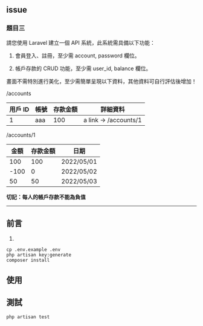 ## issue 

### 題目三

請您使用 Laravel 建立一個 API 系統，此系統需具備以下功能：

1. 會員登入、註冊，至少需 account, password 欄位。

2. 帳戶存款的 CRUD 功能，至少需 user_id, balance 欄位。

畫面不需特別進行美化，至少需簡單呈現以下資料，其他資料可自行評估後增加！

/accounts

| 用戶 ID | 帳號 | 存款金額 | 詳細資料 |
| --- | --- | --- | --- |
| 1 | aaa | 100 | a link -> /accounts/1 |

/accounts/1

| 金額 | 存款金額 | 日期 |
| --- | --- | --- |
| 100 | 100 | 2022/05/01 |
| -100 | 0 | 2022/05/02 |
| 50 | 50 | 2022/05/03 |

**切記：每人的帳戶存款不能為負值**

---

## 前言

1. 
```
cp .env.example .env
php artisan key:generate
composer install
```


## 使用


## 測試

```bash
php artisan test
```